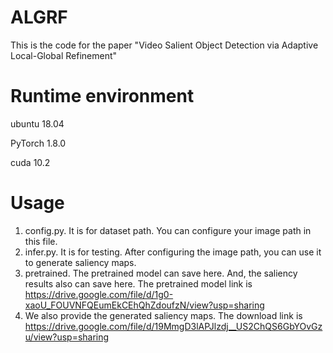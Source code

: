 # ALGRF
This is the code for the paper "Video Salient Object Detection via Adaptive Local-Global Refinement"

# Runtime environment
ubuntu 18.04

PyTorch 1.8.0

cuda 10.2

# Usage
1. config.py. It is for dataset path. You can configure your image path in this file.
2. infer.py. It is for testing. After configuring the image path, you can use it to generate saliency maps.
3. pretrained. The pretrained model can save here. And, the saliency results also can save here. The pretrained model link is https://drive.google.com/file/d/1g0-xaoU_FOUVNFQEumEkCEhQhZdoufzN/view?usp=sharing
4. We also provide the generated saliency maps. The download link is https://drive.google.com/file/d/19MmgD3lAPJlzdj__US2ChQS6GbYOvGzu/view?usp=sharing

